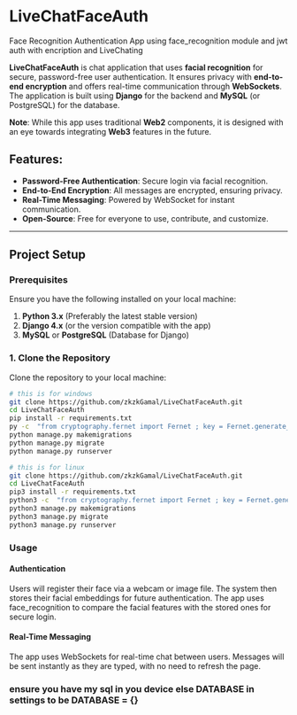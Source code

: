 # LiveChatFaceAuth
Face Recognition Authentication App using face_recognition module and jwt auth with encription and LiveChating

**LiveChatFaceAuth** is chat application that uses **facial recognition** for secure, password-free user authentication. It ensures privacy with **end-to-end encryption** and offers real-time communication through **WebSockets**. The application is built using **Django** for the backend and **MySQL** (or PostgreSQL) for the database. 

**Note**: While this app uses traditional **Web2** components, it is designed with an eye towards integrating **Web3** features in the future.

## Features:
- **Password-Free Authentication**: Secure login via facial recognition.
- **End-to-End Encryption**: All messages are encrypted, ensuring privacy.
- **Real-Time Messaging**: Powered by WebSocket for instant communication.
- **Open-Source**: Free for everyone to use, contribute, and customize.

---

## Project Setup

### Prerequisites

Ensure you have the following installed on your local machine:

1. **Python 3.x** (Preferably the latest stable version)
2. **Django 4.x** (or the version compatible with the app)
4. **MySQL** or **PostgreSQL** (Database for Django)

### 1. Clone the Repository

Clone the repository to your local machine:

``` bash
# this is for windows 
git clone https://github.com/zkzkGamal/LiveChatFaceAuth.git
cd LiveChatFaceAuth
pip install -r requirements.txt
py -c  "from cryptography.fernet import Fernet ; key = Fernet.generate_key(); print(key.decode())"
python manage.py makemigrations
python manage.py migrate
python manage.py runserver
```

``` bash
# this is for linux 
git clone https://github.com/zkzkGamal/LiveChatFaceAuth.git
cd LiveChatFaceAuth
pip3 install -r requirements.txt
python3 -c  "from cryptography.fernet import Fernet ; key = Fernet.generate_key(); print(key.decode())"
python3 manage.py makemigrations
python3 manage.py migrate
python3 manage.py runserver
```
### Usage
#### Authentication
Users will register their face via a webcam or image file.
The system then stores their facial embeddings for future authentication.
The app uses face_recognition to compare the facial features with the stored ones for secure login.

#### Real-Time Messaging
The app uses WebSockets for real-time chat between users. Messages will be sent instantly as they are typed, with no need to refresh the page.

### ensure you have my sql in you device else DATABASE in settings to be DATABASE = {}
